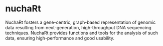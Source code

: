 # nuchaRt
NuchaRt fosters a gene-centric, graph-based representation of genomic data resulting from next-generation, high-throughput DNA sequencing techniques. NuchaRt provides functions and tools for the analysis of such data, ensuring high-performance and good usability.
